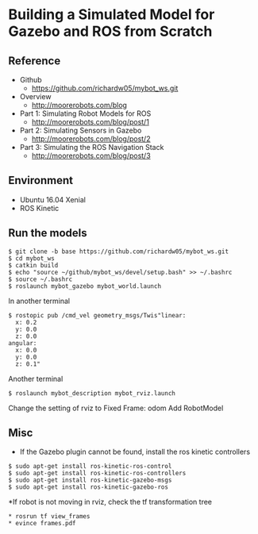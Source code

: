 # Building a Simulated Model for Gazebo and ROS from Scratch

## Reference
* Github
    * https://github.com/richardw05/mybot_ws.git
* Overview
    * http://moorerobots.com/blog
* Part 1: Simulating Robot Models for ROS
    * http://moorerobots.com/blog/post/1
* Part 2: Simulating Sensors in Gazebo
    * http://moorerobots.com/blog/post/2
* Part 3: Simulating the ROS Navigation Stack
    * http://moorerobots.com/blog/post/3

## Environment
* Ubuntu 16.04 Xenial
* ROS Kinetic

## Run the models
```
$ git clone -b base https://github.com/richardw05/mybot_ws.git
$ cd mybot_ws
$ catkin build
$ echo "source ~/github/mybot_ws/devel/setup.bash" >> ~/.bashrc
$ source ~/.bashrc
$ roslaunch mybot_gazebo mybot_world.launch
```
In another terminal
```
$ rostopic pub /cmd_vel geometry_msgs/Twis"linear:
  x: 0.2
  y: 0.0
  z: 0.0
angular:
  x: 0.0
  y: 0.0
  z: 0.1"
```
Another terminal
```
$ roslaunch mybot_description mybot_rviz.launch
```
Change the setting of rviz to
Fixed Frame: odom
Add RobotModel

## Misc
* If the Gazebo plugin cannot be found, install the ros kinetic controllers
```
$ sudo apt-get install ros-kinetic-ros-control
$ sudo apt-get install ros-kinetic-ros-controllers
$ sudo apt-get install ros-kinetic-gazebo-msgs
$ sudo apt-get install ros-kinetic-gazebo-ros
```
*If robot is not moving in rviz, check the tf transformation tree
```
* rosrun tf view_frames
* evince frames.pdf
```
